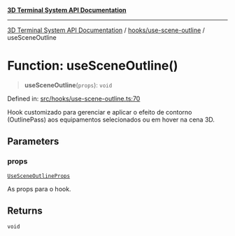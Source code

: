 [**3D Terminal System API Documentation**](../../../README.md)

***

[3D Terminal System API Documentation](../../../README.md) / [hooks/use-scene-outline](../README.md) / useSceneOutline

# Function: useSceneOutline()

> **useSceneOutline**(`props`): `void`

Defined in: [src/hooks/use-scene-outline.ts:70](https://github.com/Dicommunitas/ThreeJS_Terminal_3D/blob/6861c3fedb296b50971bbc544df59a09f35d0238/src/hooks/use-scene-outline.ts#L70)

Hook customizado para gerenciar e aplicar o efeito de contorno (OutlinePass)
aos equipamentos selecionados ou em hover na cena 3D.

## Parameters

### props

[`UseSceneOutlineProps`](../interfaces/UseSceneOutlineProps.md)

As props para o hook.

## Returns

`void`
